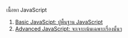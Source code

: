 เนื้อหา JavaScript

1. [Basic JavaScipt: ปูพื้นฐาน JavaScript](./01-Basic)
2. [Advanced JavaScript: จะเจาะเน้นเฉพาะเรื่องนั้นๆ](./02-Advanced)